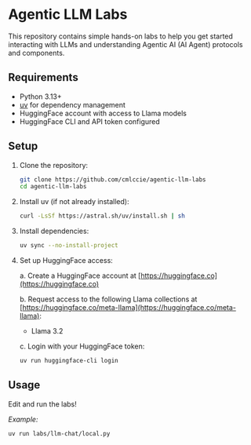 # Agentic LLM Labs

This repository contains simple hands-on labs to help you get started interacting with LLMs and understanding Agentic AI (AI Agent) protocols and components.

## Requirements

- Python 3.13+
- [uv](https://github.com/astral-sh/uv) for dependency management
- HuggingFace account with access to Llama models
- HuggingFace CLI and API token configured

## Setup

1. Clone the repository:

   ```bash
   git clone https://github.com/cmlccie/agentic-llm-labs
   cd agentic-llm-labs
   ```

2. Install uv (if not already installed):

   ```bash
   curl -LsSf https://astral.sh/uv/install.sh | sh
   ```

3. Install dependencies:

   ```bash
   uv sync --no-install-project
   ```

4. Set up HuggingFace access:

   a. Create a HuggingFace account at [https://huggingface.co](https://huggingface.co)

   b. Request access to the following Llama collections at [https://huggingface.co/meta-llama](https://huggingface.co/meta-llama):

   - Llama 3.2

   c. Login with your HuggingFace token:

   ```bash
   uv run huggingface-cli login
   ```

## Usage

Edit and run the labs!

_Example:_

```bash
uv run labs/llm-chat/local.py
```

